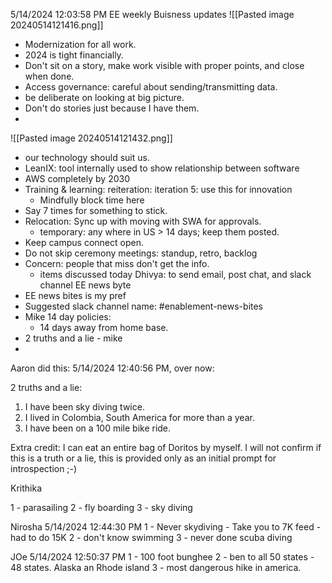 5/14/2024 12:03:58 PM
EE weekly
Buisness updates
	![[Pasted image 20240514121416.png]]
   - Modernization for all work.
   - 2024 is tight financially.
   - Don't sit on a story, make work visible with proper points, and close when done.
   - Access governance: careful about sending/transmitting data.
   - be deliberate on looking at big picture.
   - Don't do stories just because I have them.
   -

![[Pasted image 20240514121432.png]] 
 * our technology should suit us.
 * LeanIX: tool internally used to show relationship between software
 * AWS completely by 2030
 * Training & learning: reiteration: iteration 5: use this for innovation
	 * Mindfully block time here
* Say 7 times for something to stick.
* Relocation: Sync up with moving with SWA for approvals.
	* temporary: any where in US > 14 days; keep them posted.
* Keep campus connect open.
* Do not skip ceremony meetings: standup, retro, backlog
* Concern: people that miss don't get the info.
	* items discussed today Dhivya: to send email, post chat, and slack channel EE news byte
* EE news bites is my pref
* Suggested slack channel name: \#enablement-news-bites
* Mike 14 day policies:
	* 14 days away from home base.
* 2 truths and a lie - mike
* 
Aaron did this: 5/14/2024 12:40:56 PM, over now:

2 truths and a lie:
 1. I have been sky diving twice.
 2. I lived in Colombia, South America for more than a year.
 3. I have been on a 100 mile bike ride.

Extra credit: I can eat an entire bag of Doritos by myself. I will not confirm if this is a truth or a lie, this is provided only as an initial prompt for introspection ;-) 

Krithika

1 - parasailing
2 - fly boarding
3 - sky diving 
		
Nirosha 5/14/2024 12:44:30 PM
1 - Never skydiving - Take you to 7K feed - had to do 15K
2 - don't know swimming
3 - never done scuba diving

JOe 5/14/2024 12:50:37 PM
1 - 100 foot bunghee
2 - ben to all 50 states - 48 states. Alaska an Rhode island
3 - most dangerous hike in america.



